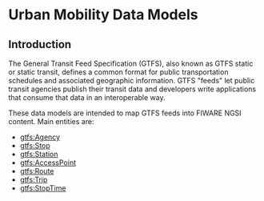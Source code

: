 # Urban Mobility Data Models

## Introduction

 The General Transit Feed Specification (GTFS), also known as GTFS static or static transit,
 defines a common format for public transportation schedules and associated geographic information.
 GTFS "feeds" let public transit agencies publish their transit data and developers write applications that consume
 that data in an interoperable way.
 
 These data models are intended to map GTFS feeds into FIWARE NGSI content. Main entities are:
 
 + [gtfs:Agency](./Agency/doc/spec.md)
 + [gtfs:Stop](./Stop/doc/spec.md)
 + [gtfs:Station](./Station/doc/spec.md)
 + [gtfs:AccessPoint](./AccessPoint/doc/spec.md)
 + [gtfs:Route](./Route/doc/spec.md)
 + [gtfs:Trip](./Trip/doc/spec.md)
 + [gtfs:StopTime](./StopTime/doc/spec.md)
 